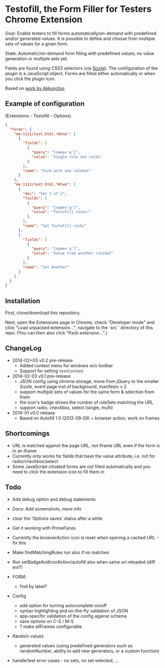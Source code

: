 Testofill, the Form Filler for Testers Chrome Extension
=======================================================

Goal: Enable testers to fill forms automatically/on-demand with predefined and/or generated values.
It is possible to define and choose from multiple sets of values for a given form.

State: Automatic/on-demand form filling with predefined values; no value generation or multiple sets yet.

Fields are found using CSS3 selectors (via [Sizzle](https://github.com/jquery/sizzle/wiki/Sizzle-Documentation#wiki-selectors)). The configuration of the plugin is a JavaScript object.
Forms are filled either automatically or when you click the plugin icon.

Based on [work by Akkunchoi](http://akkunchoi.github.io/Autofill-chrome-extension).


Example of configuration
------------------------

(Extensions - Testofill - Options)
```json
{
  "forms": {
    "me:1111/test.html.*#one": [
      {
        "fields": [
          {
            "query": "[name='q']",
            "value": "Single rule set rulez"
          }
        ],
        "name": "Form with one ruleSet"
      }
    ],
    "me:1111/test.html.*#two": [
      {
        "doc": "Set 1 of 2",
        "fields": [
          {
            "query": "[name='q']",
            "value": "Testofill rocks!"
          }
        ],
        "name": "Set Testofill rocks"
      },
      {
        "fields": [
          {
            "query": "[name='q']",
            "value": "Value from another ruleSet"
          }
        ],
        "name": "Set Another"
      }
    ]
  }
}
```

Installation
---------------

First, clone/download this repository.

Next, open the Extensions page in Chrome, check "Developer mode"
and click "Load unpacked extension...", navigate to the `src``
directory of this repo. (You can then also click "Pack extension...".)

ChangeLog
----------------

- 2014-02+03 v0.2 pre-release
  - Added context menu for windows w/o toolbar
  - Support for setting `textContent`
- 2014-02-03 v0.1 pre-release
  - JSON config using chrome.storage, move from jQuery to the smaller Sizzle,
    event page inst.of background, manifestv v 2
  - support multiple sets of values for the same form & selection from them
  - the icon's badge shows the number of ruleSets matching the URL
  - support radio, checkbox, select (single, multi)
- 2014-01 v0.0 release
  - Based on Autofill 1.0 (2012-09-26) + browser action, work on frames

Shortcomings
------------

- URL is matched against the page URL, not iframe URL even if the form is in an iframe
- Currently only works for fields that have the value attribute, i.e. not for radio/checkbox/select
- Some JavaScript-ctivated forms are not filled automatically and you need to click
  the extension icon to fill them in

Todo
----------------

- Add debug option and debug statements
- Docs: Add screenshots, more info
- clear the 'Options saves' status after a while
- Get it working with PrimeFaces
- Currently the browserAction icon is reset when opening a cached URL - fix this

- Make findMatchingRules  run also if no matches
- Run setBadgeAndIconAction/autofill also when same url reloaded (diff evt?)
- FORM:
  - find by label?
- Config
  - add option for turning autocomplete on/off
  - syntax highlighting and on-the-fly validation of JSON
  - app-specific validation of the config against schema
  - save options on C-S / M-S
  - ? make allFrames configurable
- Random values
  - generated values (using predefined generators such as randomNumber, ability to add new generators, or a custom function)
- handle/test error cases - no sets, no set selected, ...
